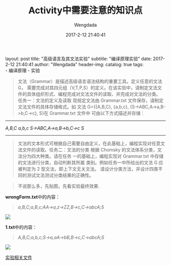 ﻿---
layout:     post
title:      "Activity中需要注意的知识点"

date:       2017-2-12 21:40:41
author:     "Wengdada"
header-img: 
catalog: true
tags:  
    - Android
    - Activity
---


layout:     post
title:      "高级语言及其文法实验"
subtitle:   "编译原理实验"
date:       2017-2-12 21:40:41
author:     "Wengdada"
header-img: 
catalog: true
tags:  
    - 编译原理
    - 实验



>文法（Grammar）是描述高级语言语法结构的重要工具。定义任意的文法 G， 需要完成对其四元组（V,T,P,S）的定义。在该实验中，请制定文法文件的具体组织形式、编程完成对文法文件的读取、并完成对文法的分类。
>任务一：文法的定义及读取
现规定文法由 Grammar.txt 文件保存，请制定文法文件的具体存储格式。如
文法 G={\{A,B,C}, {a,b,c}, {S->ABC,A->a,B->b,C->c}, S}在 Grammar.txt 文件中 可由以下方式描述并存储：

---

*A,B,C*
*a,b,c*
*S->ABC,A->a,B->b,C->c*
*S*

---


> 文法的文本形式可根据自己需要自由定义，在此基础上，编程实现对任意文 法文件的读取。任务二：文法的分类
根据 Chomsky 的文法体系分类，文法分为四大种类。请在任务
一的基础上，编程实现对 Grammar.txt 中存储的文法进行分类，自动判断其所属 类别。例如任务一中所给出的文法 G 应被判定为 2 型文法，即上下文无关文法。 请设计分类方法，并设计四类不同的测试文法测试分类结果的正确性。

> 不说那么多，先贴图，先看实验最终效果.
> 

**wrongForm.txt**中的内容：
>*a,B,C;a,B,c;AA->a,z->ZZ,B->c,C->abcA;S*

![](http://wengdada.tech/img/compiler_principles_and_techniques_homework1_1.png)

**1.txt**中的内容：
>*A,B,C;a,b,c;S->a,aA->bB,B->c,C->abcA;S*

![](http://wengdada.tech/img/compiler_principles_and_techniques_homework1_2.png)

[实验相关文件](https://github.com/GitHub-Weng/GitHub-Weng.github.io/blob/master/file/Experiment1_Advanced_Language_and_Grammar.pdf)

